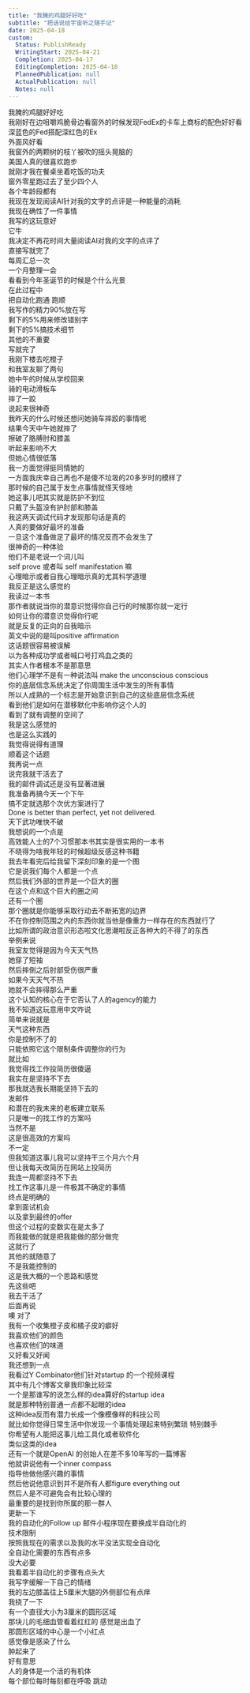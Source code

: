 ```yaml
---  
title: "我腌的鸡腿好好吃"  
subtitle: "把话说给宇宙听之随手记"  
date: 2025-04-18  
custom:  
  Status: PublishReady  
  WritingStart: 2025-04-21  
  Completion: 2025-04-17  
  EditingCompletion: 2025-04-18  
  PlannedPublication: null  
  ActualPublication: null  
  Notes: null  
---      
```

我腌的鸡腿好好吃      
我刚好在边咀嚼鸡脆骨边看窗外的时候发现FedEx的卡车上商标的配色好好看    
深蓝色的Fed搭配深红色的Ex      
外面风好看    
我窗外的两颗树的枝丫被吹的摇头晃脑的      
美国人真的很喜欢跑步    
就刚才我在餐桌坐着吃饭的功夫    
窗外零星跑过去了至少四个人    
各个年龄段都有      
我现在发现阅读AI针对我的文字的点评是一种能量的消耗    
我现在确性了一件事情    
我写的这玩意好    
它牛    
我决定不再花时间大量阅读AI对我的文字的点评了    
直接写就完了      
每周汇总一次    
一个月整理一会    
看看到今年圣诞节的时候是个什么光景    
在此过程中    
把自动化跑通 跑顺    
我写作的精力90%放在写    
剩下的5%用来修改错别字    
剩下的5%搞技术细节    
其他的不重要    
写就完了      
我刚下楼去吃橙子    
和我室友聊了两句    
她中午的时候从学校回来    
骑的电动滑板车    
摔了一跤    
说起来很神奇    
我昨天的什么时候还想问她骑车摔跤的事情呢    
结果今天中午她就摔了      
擦破了胳膊肘和膝盖    
听起来影响不大    
但她心情很低落    
我一方面觉得挺同情她的    
一方面我庆幸自己再也不是傻不垃圾的20多岁时的模样了    
那时候的自己属于发生点事情就怪天怪地    
她这事儿吧其实就是防护不到位    
只戴了头盔没有护肘部和膝盖      
我这两天调试代码才发现那句话是真的    
人真的要做好最坏的准备    
一旦这个准备做足了最坏的情况反而不会发生了    
很神奇的一种体验      
他们不是老说一个词儿叫    
self prove 或者叫 self manifestation 嘛    
心理暗示或者自我心理暗示真的尤其科学道理    
我反正是这么感觉的       
我读过一本书    
那作者就说当你的潜意识觉得你自己行的时候那你就一定行    
如何让你的潜意识觉得你行呢    
就是反复的正向的自我暗示    
英文中说的是叫positive affirmation    
这话题很容易被误解    
以为各种成功学或者喊口号打鸡血之类的    
其实人作者根本不是那意思      
他们心理学不是有一种说法叫 make the unconscious conscious    
你的底层信念系统决定了你周围生活中发生的所有事情    
所以人成熟的一个标志是开始意识到自己的这些底层信念系统    
看到他们是如何在潜移默化中影响你这个人的    
看到了就有调整的空间了    
我是这么感觉的    
也是这么实践的    
我觉得说得有道理      
顺着这个话题    
我再说一点    
说完我就干活去了    
我的邮件调试还是没有显著进展    
我准备再搞今天一个下午    
搞不定就选那个次优方案进行了    
Done is better than perfect, yet not delivered.    
天下武功唯快不破      
我想说的一个点是    
高效能人士的7个习惯那本书其实是很实用的一本书    
不晓得为啥我年轻的时候超级反感这种书籍    
我去年看完后给我留下深刻印象的是一个图    
它是说我们每个人都是一个点    
然后我们外部的世界是一个巨大的圈    
在这个点和这个巨大的圈之间    
还有一个圈    
那个圈就是你能够采取行动去不断拓宽的边界    
不在你控制范围之内的东西你就当他是像重力一样存在的东西就行了    
比如所谓的政治意识形态啦文化思潮啦反正各种大的不得了的东西    
举例来说    
我室友觉得是因为今天天气热    
她穿了短袖    
然后摔倒之后肘部受伤很严重    
如果今天天气不热    
她就不会摔得那么严重    
这个认知的核心在于它否认了人的agency的能力    
我不知道这玩意用中文咋说    
简单来说就是    
天气这种东西    
你是控制不了的    
只能依照它这个限制条件调整你的行为      
就比如    
我觉得找工作投简历很傻逼    
我实在是坚持不下去    
那我就选我长期能坚持下去的    
发邮件    
和潜在的我未来的老板建立联系    
只是唯一的找工作的方案吗    
当然不是    
这是很高效的方案吗    
不一定    
但我知道这事儿我可以坚持干三个月六个月    
但让我每天改简历在网站上投简历    
我连一周都坚持不下去    
找工作这事儿是一件极其不确定的事情    
终点是明确的    
拿到面试机会    
以及拿到最终的offer    
但这个过程的变数实在是太多了    
而我能做的就是把我能做的部分做完    
这就行了    
其他的就随意了    
不是我能控制的      
这是我大概的一个思路和感觉    
先这些吧    
我去干活了    
后面再说      
噢 对了    
我有一个收集橙子皮和橘子皮的癖好    
我喜欢他们的颜色    
也喜欢他们的味道    
又好看又好闻      
我还想到一点    
我看过Y Combinator他们针对startup 的一个视频课程    
其中有几个博客文章我印象比较深    
一个是那谁写的说怎么样的idea算好的startup idea    
就是那种特别普通一点都不起眼的idea    
这种idea反而有潜力长成一个像模像样的科技公司    
就比如你觉得日常生活中你发现一个事情处理起来特别繁琐 特别棘手    
你希望有人能把这事儿给工具化或者软件化    
类似这类的idea    
还有一个就是OpenAI 的创始人在差不多10年写的一篇博客    
他就讲说他有一个inner compass    
指导他做他感兴趣的事情    
然后他说他意识到并不是所有人都figure everything out    
然后人是不可避免会有比较心理的    
最重要的是找到你所属的那一群人      
更新一下    
我的自动化的Follow up 邮件小程序现在要换成半自动化的    
技术限制    
按照我现在的需求以及我的水平没法实现全自动化    
全自动化需要的东西有点多    
没大必要    
我看着半自动化的步骤有点头大    
我写字缓解一下自己的情绪      
我的左边膝盖往上5厘米大腿的外侧部位有点痒    
我挠了一下    
有一个直径大小为3厘米的圆形区域    
那块儿的毛细血管看着红红的 感觉是出血了    
那圆形区域的中心是一个小红点    
感觉像是感染了什么    
肿起来了    
好有意思    
人的身体是一个活的有机体    
每个部位每时每刻都在呼吸 跳动       
  